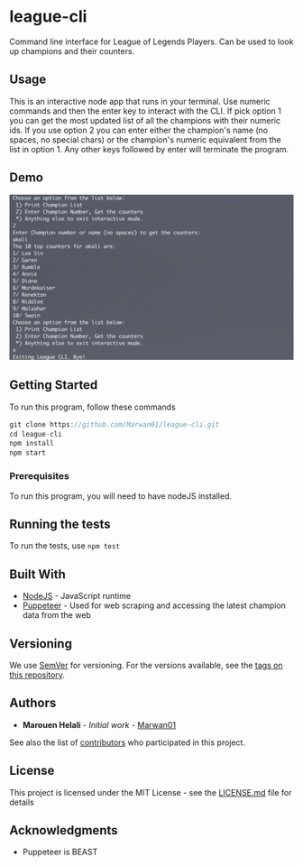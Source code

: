 # league-cli

Command line interface for League of Legends Players. Can be used to look up champions and their counters.

## Usage

This is an interactive node app that runs in your terminal. Use numeric commands and then the enter key to interact with the CLI. If pick option 1 you can get the most updated list of all the champions with their numeric ids. If you use option 2 you can enter either the champion's name (no spaces, no special chars) or the champion's numeric equivalent from the list in option 1. Any other keys followed by enter will terminate the program.

## Demo

![demoscreenshot](demo.png)

## Getting Started

To run this program, follow these commands
```js
git clone https://github.com/Marwan01/league-cli.git
cd league-cli
npm install
npm start
```

### Prerequisites

To run this program, you will need to have nodeJS installed.

## Running the tests

To run the tests, use ```npm test```

## Built With

* [NodeJS](https://nodejs.org/en/) - JavaScript runtime
* [Puppeteer](https://pptr.dev/) - Used for web scraping and accessing the latest champion data from the web

## Versioning

We use [SemVer](http://semver.org/) for versioning. For the versions available, see the [tags on this repository](https://github.com/Marwan01/league-cli). 

## Authors

* **Marouen Helali** - *Initial work* - [Marwan01](https://github.com/Marwan01)

See also the list of [contributors](https://github.com/your/project/contributors) who participated in this project.

## License

This project is licensed under the MIT License - see the [LICENSE.md](LICENSE) file for details

## Acknowledgments

* Puppeteer is BEAST
